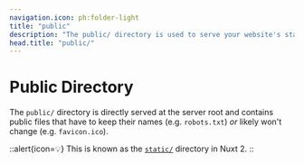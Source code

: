```yaml
---
navigation.icon: ph:folder-light
title: "public"
description: "The public/ directory is used to serve your website's static assets."
head.title: "public/"
---
```


# Public Directory

The `public/` directory is directly served at the server root and contains public files that have to keep their names (e.g. `robots.txt`) _or_ likely won't change (e.g. `favicon.ico`).

::alert{icon=💡}
This is known as the [`static/`](https://nuxtjs.org/docs/directory-structure/static) directory in Nuxt 2.
::
